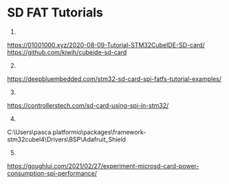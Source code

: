 # SD FAT Tutorials

1.
https://01001000.xyz/2020-08-09-Tutorial-STM32CubeIDE-SD-card/
https://github.com/kiwih/cubeide-sd-card


2.
https://deepbluembedded.com/stm32-sd-card-spi-fatfs-tutorial-examples/

3.
https://controllerstech.com/sd-card-using-spi-in-stm32/

4.
C:\Users\pasca\.platformio\packages\framework-stm32cubel4\Drivers\BSP\Adafruit_Shield

5.
https://goughlui.com/2021/02/27/experiment-microsd-card-power-consumption-spi-performance/